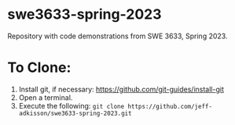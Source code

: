# swe3633-spring-2023

Repository with code demonstrations from SWE 3633, Spring 2023.

# To Clone:

1. Install git, if necessary: https://github.com/git-guides/install-git
2. Open a terminal.
3. Execute the following: `git clone https://github.com/jeff-adkisson/swe3633-spring-2023.git`
